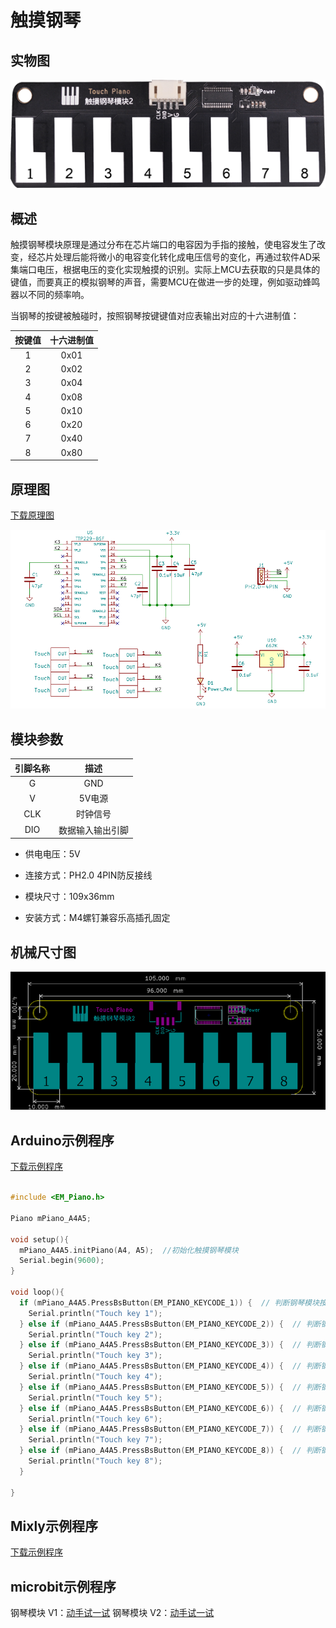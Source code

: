 # 触摸钢琴

## 实物图


![实物图](touch_piano/touch_piano.png)

## 概述

​        触摸钢琴模块原理是通过分布在芯片端口的电容因为手指的接触，使电容发生了改变，经芯片处理后能将微小的电容变化转化成电压信号的变化，再通过软件AD采集端口电压，根据电压的变化实现触摸的识别。实际上MCU去获取的只是具体的键值，而要真正的模拟钢琴的声音，需要MCU在做进一步的处理，例如驱动蜂鸣器以不同的频率响。

当钢琴的按键被触碰时，按照钢琴按键键值对应表输出对应的十六进制值：

| 按键值 | 十六进制值 |
| :----: | :--------: |
|   1    |    0x01    |
|   2    |    0x02    |
|   3    |    0x04    |
|   4    |    0x08    |
|   5    |    0x10    |
|   6    |    0x20    |
|   7    |    0x40    |
|   8    |    0x80    |

## 原理图

[下载原理图](touch_piano/touch_piano_schematic.pdf) 

![原理图](touch_piano/touch_piano_schematic.png)

## 模块参数

| 引脚名称 |       描述       |
| :------: | :--------------: |
|    G     |       GND        |
|    V     |      5V电源      |
|   CLK    |     时钟信号     |
|   DIO    | 数据输入输出引脚 |

- 供电电压：5V

- 连接方式：PH2.0 4PIN防反接线

- 模块尺寸：109x36mm

- 安装方式：M4螺钉兼容乐高插孔固定

## 机械尺寸图

![原理图](touch_piano/touch_piano_assembly.png)

## Arduino示例程序

[下载示例程序](touch_piano/touch_piano.zip)

```c

#include <EM_Piano.h>

Piano mPiano_A4A5;

void setup(){
  mPiano_A4A5.initPiano(A4, A5);  //初始化触摸钢琴模块
  Serial.begin(9600);
}

void loop(){
  if (mPiano_A4A5.PressBsButton(EM_PIANO_KEYCODE_1)) {  // 判断钢琴模块按键1是被触摸，如果被触摸则打印Touch key 1
    Serial.println("Touch key 1");
  } else if (mPiano_A4A5.PressBsButton(EM_PIANO_KEYCODE_2)) {  // 判断钢琴模块按键2是被触摸，如果被触摸则打印Touch key 2
    Serial.println("Touch key 2");
  } else if (mPiano_A4A5.PressBsButton(EM_PIANO_KEYCODE_3)) {  // 判断钢琴模块按键3是被触摸，如果被触摸则打印Touch key 3
    Serial.println("Touch key 3");
  } else if (mPiano_A4A5.PressBsButton(EM_PIANO_KEYCODE_4)) {  // 判断钢琴模块按键4是被触摸，如果被触摸则打印Touch key 4
    Serial.println("Touch key 4");
  } else if (mPiano_A4A5.PressBsButton(EM_PIANO_KEYCODE_5)) {  // 判断钢琴模块按键5是被触摸，如果被触摸则打印Touch key 5
    Serial.println("Touch key 5");
  } else if (mPiano_A4A5.PressBsButton(EM_PIANO_KEYCODE_6)) {  // 判断钢琴模块按键6是被触摸，如果被触摸则打印Touch key 6
    Serial.println("Touch key 6");
  } else if (mPiano_A4A5.PressBsButton(EM_PIANO_KEYCODE_7)) {  // 判断钢琴模块按键7是被触摸，如果被触摸则打印Touch key 7
    Serial.println("Touch key 7");
  } else if (mPiano_A4A5.PressBsButton(EM_PIANO_KEYCODE_8)) {  // 判断钢琴模块按键8是被触摸，如果被触摸则打印Touch key 8
    Serial.println("Touch key 8");
  }

}
```

## Mixly示例程序

[下载示例程序](touch_piano/touch_piano_Mixly_demo.zip)

## microbit示例程序

钢琴模块 V1：<a href="https://makecode.microbit.org/_Ve9WmrP1k6WE" target="_blank">动手试一试</a>
钢琴模块 V2：<a href="https://makecode.microbit.org/_c0cAijCb05w1" target="_blank">动手试一试</a>
